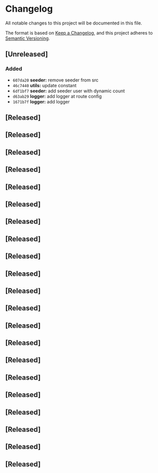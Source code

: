 # Changelog

All notable changes to this project will be documented in this file.

The format is based on [Keep a Changelog](https://keepachangelog.com/en/1.0.0/),
and this project adheres to [Semantic Versioning](https://semver.org/spec/v2.0.0.html).

## [Unreleased]


### Added
- `607da20` **seeder:** remove seeder from src
- `46c7440` **utils:** update constant
- `6df1bf7` **seeder:** add seeder user with dynamic count
- `d63ab29` **logger:** add logger at route config
- `1671b7f` **logger:** add logger


## [Released]

## [Released]

## [Released]

## [Released]

## [Released]

## [Released]

## [Released]

## [Released]

## [Released]

## [Released]

## [Released]

## [Released]

## [Released]

## [Released]

## [Released]

## [Released]

## [Released]

## [Released]

## [Released]

## [Released]

## [Released]